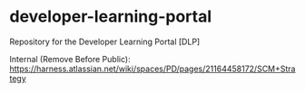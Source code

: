 # developer-learning-portal
Repository for the Developer Learning Portal [DLP]

Internal (Remove Before Public): https://harness.atlassian.net/wiki/spaces/PD/pages/21164458172/SCM+Strategy
